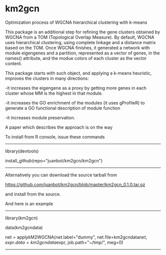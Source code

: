 # km2gcn
Optimization process of WGCNA hierarchical clustering with k-means

This package is an additional step for refining the gene clusters obtained by WGCNA from a TOM (Topological Overlap Measure). By default, WGCNA uses hierarchical clustering, using complete linkage and a distance matrix based on the TOM. Once WGCNA finishes, it generated a network with module eigengenes and a partition, represented as a vector of genes, in the names() attribute, and the modue colors of each cluster as the vector content.

This package starts with such object, and applying a k-means heuristic, improves the clusters in many directions:

-it increases the eigengene as a proxy by getting more genes in each cluster whose MM is the highest in that module.

-it increases the GO enrichment of the modules (it uses gProfileR) to generate a GO functional description of module function

-it increases module preservation.

A paper which describes the approach is on the way

To install from R console, issue these commands

*****

library(devtools)

install_github(repo="juanbot/km2gcn/km2gcn")

*****

Alternatively you can download the source tarball from

https://github.com/juanbot/km2gcn/blob/master/km2gcn_0.1.0.tar.gz

and install from the source. 

And here is an example

*****

library(km2gcn)

data(km2gcndata)

net = applykM2WGCNA(net.label="dummy", net.file=km2gcndata$net, expr.data=km2gcndata$expr, job.path="~/tmp/", meg=0) 

*****
  
